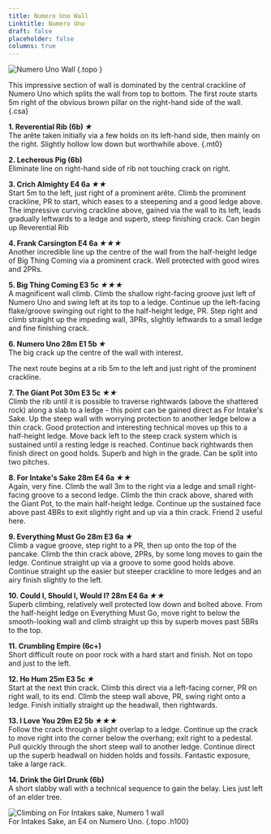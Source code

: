 ```yaml
---
title: Numero Uno Wall
Linktitle: Numero Uno
draft: false
placeholder: false
columns: true
---
```



![Numero Uno Wall](/img/peak/matlock/caretaker-numero-1.jpg)
{.topo }

This impressive section of wall is dominated by the central crackline of Numero Uno which splits the wall from top to bottom. The first route starts 5m right of the obvious brown pillar on the right-hand side of the wall. 
{.csa}

**1. Reverential Rib (6b) *★***  
The arête taken initially via a few holds on its left-hand side, then mainly on the right. Slightly hollow low down but worthwhile above.
{.mt0}

**2. Lecherous Pig (6b)**  
Eliminate line on right-hand side of rib not touching crack on right.

**3. Crich Almighty E4 6a *★★***  
Start 5m to the left, just right of a prominent arête. Climb the prominent crackline, PR to start, which eases to a steepening and a good ledge above. The impressive curving crackline above, gained via the wall to its left, leads gradually leftwards to a ledge and superb, steep finishing crack. Can begin up Reverential Rib

**4. Frank Carsington E4 6a *★★★***  
Another incredible line up the centre of the wall from the half-height ledge of Big Thing Coming via a prominent crack. Well protected with good wires and 2PRs.

**5. Big Thing Coming E3 5c *★★★***  
A magnificent wall climb. Climb the shallow right-facing groove just left of Numero Uno and swing left at its top to a ledge. Continue up the left-facing flake/groove swinging out right to the half-height ledge, PR. Step right and climb straight up the impeding wall, 3PRs, slightly leftwards to a small ledge and fine finishing crack.

**6. Numero Uno 28m E1 5b *★***  
The big crack up the centre of the wall with interest.

The next route begins at a rib 5m to the left and just right of the prominent crackline.

**7. The Giant Pot 30m E3 5c *★★***  
Climb the rib until it is possible to traverse rightwards (above the shattered rock) along a slab to a ledge - this point can be gained direct as For Intake's Sake. Up the steep wall with worrying protection to another ledge below a thin crack. Good protection and interesting technical moves up this to a half-height ledge. Move back left to the steep crack system which is sustained until a resting ledge is reached. Continue back rightwards then finish direct on good holds. Superb and high in the grade. Can be split into two pitches.


**8. For Intake's Sake 28m E4 6a *★★***  
Again, very fine. Climb the wall 3m to the right via a ledge and small right-facing groove to a second ledge. Climb the thin crack above, shared with the Giant Pot, to the main half-height ledge. Continue up the sustained face above past 4BRs to exit slightly right and up via a thin crack. Friend 2 useful here.

**9. Everything Must Go 28m E3 6a *★***  
Climb a vague groove, step right to a PR, then up onto the top of the pancake. Climb the thin crack above, 2PRs, by some long moves to gain the ledge. Continue straight up via a groove to some good holds above. Continue straight up the easier but steeper crackline to more ledges and an airy finish slightly to the left.

**10. Could I, Should I, Would I? 28m E4 6a *★★***  
Superb climbing, relatively well protected low down and bolted above. From the half-height ledge on Everything Must Go, move right to below the smooth-looking wall and climb straight up this by superb moves past 5BRs to the top.

**11. Crumbling Empire (6c+)**  
Short difficult route on poor rock with a hard start and finish. Not on topo and just to the left.

**12. Ho Hum 25m E3 5c *★***  
Start at the next thin crack. Climb this direct via a left-facing corner, PR on right wall, to its end. Climb the steep wall above, PR, swing right onto a ledge. Finish initially straight up the headwall, then rightwards.

**13. I Love You 29m E2 5b *★★★***  
Follow the crack through a slight overlap to a ledge. Continue up the crack to move right into the corner below the overhang; exit right to a pedestal. Pull quickly through the short steep wall to another ledge. Continue direct up the superb headwall on hidden holds and fossils. Fantastic exposure, take a large rack.

**14. Drink the Girl Drunk (6b)**  
A short slabby wall with a technical sequence to gain the belay. Lies just left of an elder tree.


![Climbing on For Intakes sake, Numero 1 wall](/img/peak/matlock/caretaker-numero-1-pic.jpg "For Intake's Sake (E4)")  
For Intakes Sake, an E4 on Numero Uno.
{.topo .h100}